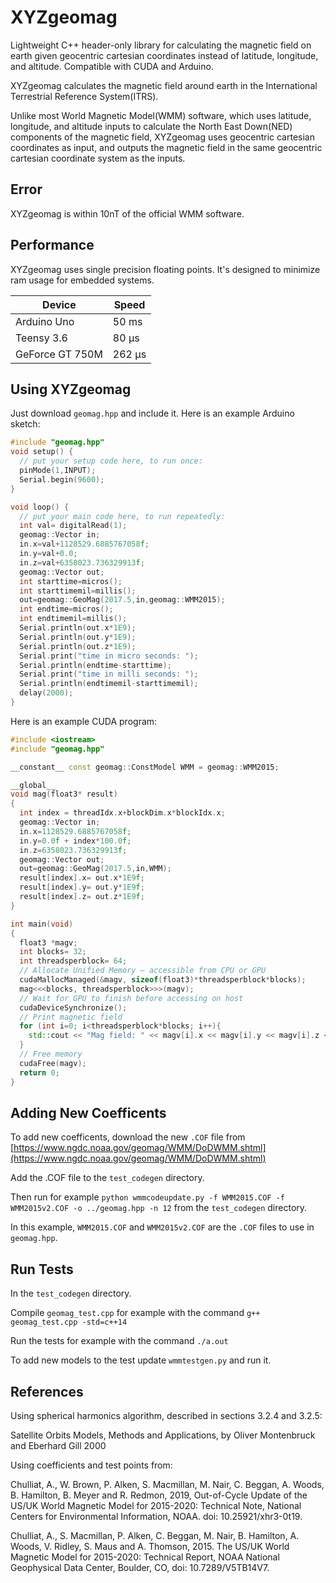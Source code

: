 # XYZgeomag
Lightweight C++ header-only library for calculating the magnetic field on earth given geocentric cartesian coordinates instead of latitude, longitude, and altitude. Compatible with CUDA and Arduino.

XYZgeomag calculates the magnetic field around earth in the International Terrestrial Reference System(ITRS).

Unlike most World Magnetic Model(WMM) software, which uses latitude, longitude, and altitude inputs to calculate the North East Down(NED) components of the magnetic field, XYZgeomag uses geocentric cartesian coordinates as input, and outputs the magnetic field in the same geocentric cartesian coordinate system as the inputs.

## Error

XYZgeomag is within 10nT of the official WMM software.

## Performance

XYZgeomag uses single precision floating points. It's designed to minimize ram usage for embedded systems.

| Device      | Speed    |
|-------------|----------|
| Arduino Uno | 50 ms    |
| Teensy 3.6  |  80 µs |
| GeForce GT 750M  |  262 µs   |

## Using XYZgeomag

Just download `geomag.hpp` and include it.
Here is an example Arduino sketch:

~~~cpp
#include "geomag.hpp"
void setup() {
  // put your setup code here, to run once:
  pinMode(1,INPUT);
  Serial.begin(9600);
}

void loop() {
  // put your main code here, to run repeatedly:
  int val= digitalRead(1);
  geomag::Vector in;
  in.x=val+1128529.6885767058f;
  in.y=val+0.0;
  in.z=val+6358023.736329913f;
  geomag::Vector out;
  int starttime=micros();
  int starttimemil=millis();
  out=geomag::GeoMag(2017.5,in,geomag::WMM2015);
  int endtime=micros();
  int endtimemil=millis();
  Serial.println(out.x*1E9);
  Serial.println(out.y*1E9);
  Serial.println(out.z*1E9);
  Serial.print("time in micro seconds: ");
  Serial.println(endtime-starttime);
  Serial.print("time in milli seconds: ");
  Serial.println(endtimemil-starttimemil);
  delay(2000);
}
~~~


Here is an example CUDA program:

~~~cpp
#include <iostream>
#include "geomag.hpp"

__constant__ const geomag::ConstModel WMM = geomag::WMM2015;

__global__
void mag(float3* result)
{
  int index = threadIdx.x+blockDim.x*blockIdx.x;
  geomag::Vector in;
  in.x=1128529.6885767058f;
  in.y=0.0f + index*100.0f;
  in.z=6358023.736329913f;
  geomag::Vector out;
  out=geomag::GeoMag(2017.5,in,WMM);
  result[index].x= out.x*1E9f;
  result[index].y= out.y*1E9f;
  result[index].z= out.z*1E9f;
}

int main(void)
{
  float3 *magv;
  int blocks= 32;
  int threadsperblock= 64;
  // Allocate Unified Memory – accessible from CPU or GPU
  cudaMallocManaged(&magv, sizeof(float3)*threadsperblock*blocks);
  mag<<<blocks, threadsperblock>>>(magv);
  // Wait for GPU to finish before accessing on host
  cudaDeviceSynchronize();
  // Print magnetic field
  for (int i=0; i<threadsperblock*blocks; i++){
    std::cout << "Mag field: " << magv[i].x << magv[i].y << magv[i].z << std::endl;
  }
  // Free memory
  cudaFree(magv);
  return 0;
}
~~~

## Adding New Coefficents

To add new coefficents, download the new `.COF` file from [https://www.ngdc.noaa.gov/geomag/WMM/DoDWMM.shtml](https://www.ngdc.noaa.gov/geomag/WMM/DoDWMM.shtml)

Add the .COF file to the `test_codegen` directory.

Then run for example
`python wmmcodeupdate.py -f WMM2015.COF -f WMM2015v2.COF -o ../geomag.hpp -n 12` from the `test_codegen` directory.

In this example, `WMM2015.COF` and `WMM2015v2.COF` are the `.COF` files to use in `geomag.hpp`.

## Run Tests

In the `test_codegen` directory.

Compile `geomag_test.cpp` for example with the command `g++ geomag_test.cpp -std=c++14`

Run the tests for example with the command `./a.out`

To add new models to the test update `wmmtestgen.py` and run it.

## References

Using spherical harmonics algorithm, described in sections 3.2.4 and 3.2.5:

  Satellite Orbits Models, Methods and Applications,
    by Oliver Montenbruck and Eberhard Gill 2000

Using coefficients and test points from:

Chulliat, A., W. Brown, P. Alken, S. Macmillan, M. Nair, C. Beggan, A. Woods, B. Hamilton, B. Meyer and R. Redmon, 2019, Out-of-Cycle Update of the US/UK World Magnetic Model for 2015-2020: Technical Note, National Centers for Environmental Information, NOAA. doi: 10.25921/xhr3-0t19.

Chulliat, A., S. Macmillan, P. Alken, C. Beggan, M. Nair, B. Hamilton, A. Woods, V. Ridley, S. Maus and A. Thomson, 2015. The US/UK World Magnetic Model for 2015-2020: Technical Report, NOAA National Geophysical Data Center, Boulder, CO, doi: 10.7289/V5TB14V7.
